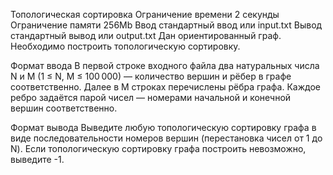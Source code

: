 Топологическая сортировка
Ограничение времени	2 секунды
Ограничение памяти	256Mb
Ввод	стандартный ввод или input.txt
Вывод	стандартный вывод или output.txt
Дан ориентированный граф. Необходимо построить топологическую сортировку.

Формат ввода
В первой строке входного файла два натуральных числа N и M (1 ≤ N, M ≤ 100 000) — количество вершин и рёбер в графе соответственно. Далее в M строках перечислены рёбра графа. Каждое ребро задаётся парой чисел — номерами начальной и конечной вершин соответственно.

Формат вывода
Выведите любую топологическую сортировку графа в виде последовательности номеров вершин (перестановка чисел от 1 до N). Если топологическую сортировку графа построить невозможно, выведите -1.
